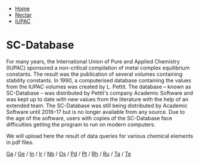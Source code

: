 <ul>
  <li><a href="/">Home</a></li>
  <li><a href="/cost-nectar.html">Nectar</a></li>
  <li><a class="active" href="/sc-database.html">IUPAC</a></li>
</ul>

# SC-Database

For many years, the International Union of Pure and Applied Chemistry (IUPAC) sponsored a non-critical compilation of metal complex equilibrium constants. The result was the publication of several volumes containing stability constants. In 1990, a computerised database containing the values from the IUPAC volumes was created by L. Pettit. The database – known as SC-Database – was distributed by Pettit's company Academic Software and was kept up to date with new values from the literature with the help of an extended team. The SC-Database was still being distributed by Academic Software until 2016–17 but is no longer available from any source. Due to the age of the software, users with copies of the SC-Database face difficulties getting the program to run on modern computers.

We will upload here the result of data queries for various chemical elements in pdf files.

<a href="docs/IUPAC/gallium.pdf" target="_blank" rel="noopener">Ga</a>   /   <a href="docs/IUPAC/germanium.pdf" target="_blank" rel="noopener">Ge</a>   /   <a href="docs/IUPAC/indium.pdf" target="_blank" rel="noopener">In</a>   /   <a href="docs/IUPAC/iridium.pdf" target="_blank" rel="noopener">Ir</a>   /   <a href="docs/IUPAC/niobium.pdf" target="_blank" rel="noopener">Nb</a>   /   <a href="docs/IUPAC/osmium.pdf" target="_blank" rel="noopener">Os</a>   /   <a href="docs/IUPAC/palladium.pdf" target="_blank" rel="noopener">Pd</a>   /   <a href="docs/IUPAC/platinum.pdf" target="_blank" rel="noopener">Pt</a>   /   <a href="docs/IUPAC/rhodium.pdf" target="_blank" rel="noopener">Rh</a>   /   <a href="docs/IUPAC/rutheniumbo.pdf" target="_blank" rel="noopener">Ru</a>   /   <a href="docs/IUPAC/tantalum.pdf" target="_blank" rel="noopener">Ta</a>   /   <a href="docs/IUPAC/tellurium.pdf" target="_blank" rel="noopener">Te</a>

